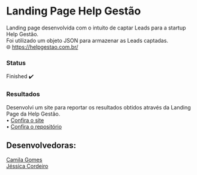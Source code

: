 # Landing Page Help Gestão 

Landing page desenvolvida com o intuito de captar Leads para a startup Help Gestão. <br>
Foi utilizado um objeto JSON para armazenar as Leads captadas. <br>
:globe_with_meridians: https://helpgestao.com.br/

### Status</h4>
Finished :heavy_check_mark:

### Resultados 
Desenvolvi um site para reportar os resultados obtidos através da Landing Page da Help Gestão. <br>
• [Confira o site](https://bit.ly/3gYhl80) <br>
• [Confira o repositório](http://bit.ly/report-helpgestao)

## Desenvolvedoras:

[Camila Gomes](https://github.com/milapush/)<br>
[Jéssica Cordeiro](https://github.com/JessCordeiro)
